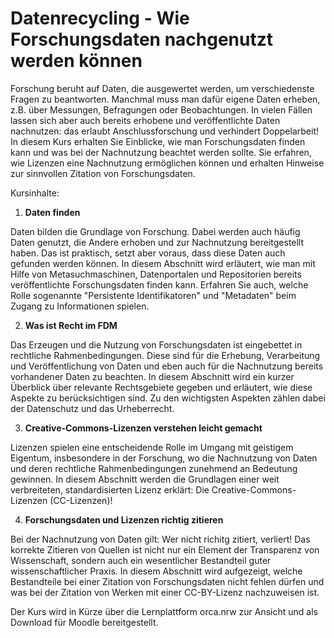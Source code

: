 # Datenrecycling - Wie Forschungsdaten nachgenutzt werden können

Forschung beruht auf Daten, die ausgewertet werden, um verschiedenste Fragen zu beantworten. Manchmal muss man dafür eigene Daten erheben, z.B. über Messungen, Befragungen oder Beobachtungen. In vielen Fällen lassen sich aber auch bereits erhobene und veröffentlichte Daten nachnutzen: das erlaubt Anschlussforschung und verhindert Doppelarbeit! In diesem Kurs erhalten Sie Einblicke, wie man Forschungsdaten finden kann und was bei der Nachnutzung beachtet werden sollte. Sie erfahren, wie Lizenzen eine Nachnutzung ermöglichen können und erhalten Hinweise zur sinnvollen Zitation von Forschungsdaten.

Kursinhalte:

1. **Daten finden**

Daten bilden die Grundlage von Forschung. Dabei werden auch häufig Daten genutzt, die Andere erhoben und zur Nachnutzung bereitgestellt haben. Das ist praktisch, setzt aber voraus, dass diese Daten auch gefunden werden können. In diesem Abschnitt wird erläutert, wie man mit Hilfe von Metasuchmaschinen, Datenportalen und Repositorien bereits veröffentlichte Forschungsdaten finden kann. Erfahren Sie auch, welche Rolle sogenannte "Persistente Identifikatoren" und "Metadaten" beim Zugang zu Informationen spielen.

2. **Was ist Recht im FDM**

Das Erzeugen und die Nutzung von Forschungsdaten ist eingebettet in rechtliche Rahmenbedingungen. Diese sind für die Erhebung, Verarbeitung und Veröffentlichung von Daten und eben auch für die Nachnutzung bereits vorhandener Daten zu beachten. In diesem Abschnitt wird ein kurzer Überblick über relevante Rechtsgebiete gegeben und erläutert, wie diese Aspekte zu berücksichtigen sind. Zu den wichtigsten Aspekten zählen dabei der Datenschutz und das Urheberrecht.

3. **Creative-Commons-Lizenzen verstehen leicht gemacht**

Lizenzen spielen eine entscheidende Rolle im Umgang mit geistigem Eigentum, insbesondere in der Forschung, wo die Nachnutzung von Daten und deren rechtliche Rahmenbedingungen zunehmend an Bedeutung gewinnen. In diesem Abschnitt werden die Grundlagen einer weit verbreiteten, standardisierten Lizenz erklärt: Die Creative-Commons-Lizenzen (CC-Lizenzen)!

4. **Forschungsdaten und Lizenzen richtig zitieren**

Bei der Nachnutzung von Daten gilt: Wer nicht richitg zitiert, verliert! Das korrekte Zitieren von Quellen ist nicht nur ein Element der Transparenz von Wissenschaft, sondern auch ein wesentlicher Bestandteil guter wissenschaftlicher Praxis. In diesem Abschnitt wird aufgezeigt, welche Bestandteile bei einer Zitation von Forschungsdaten nicht fehlen dürfen und was bei der Zitation von Werken mit einer CC-BY-Lizenz nachzuweisen ist.

Der Kurs wird in Kürze über die Lernplattform orca.nrw zur Ansicht und als Download für Moodle bereitgestellt.
